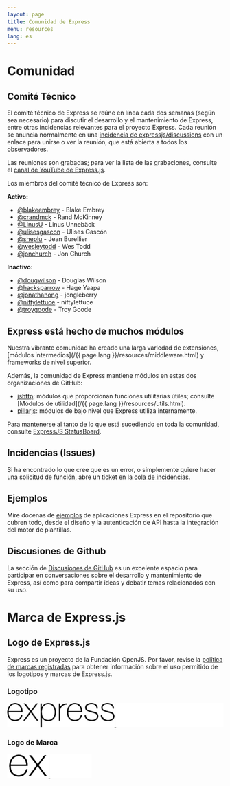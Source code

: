 ```yaml
---
layout: page
title: Comunidad de Express
menu: resources
lang: es
---
```


# Comunidad

## Comité Técnico

El comité técnico de Express se reúne en línea cada dos semanas (según sea necesario) para discutir el desarrollo y el mantenimiento de Express, entre otras incidencias relevantes para el proyecto Express. Cada reunión se anuncia normalmente en una [incidencia de expressjs/discussions](https://github.com/expressjs/discussions/issues) con un enlace para unirse o ver la reunión, que está abierta a todos los observadores.

Las reuniones son grabadas; para ver la lista de las grabaciones, consulte el [canal de YouTube de Express.js](https://www.youtube.com/channel/UCYjxjAeH6TRik9Iwy5nXw7g).

Los miembros del comité técnico de Express son:

**Activo:**

- [@blakeembrey](https://github.com/blakeembrey) - Blake Embrey
- [@crandmck](https://github.com/crandmck) - Rand McKinney
- [@LinusU](https://github.com/LinusU) - Linus Unnebäck
- [@ulisesgascon](https://github.com/ulisesGascon) - Ulises Gascón
- [@sheplu](https://github.com/sheplu) - Jean Burellier
- [@wesleytodd](https://github.com/wesleytodd) - Wes Todd
- [@jonchurch](https://github.com/jonchurch) - Jon Church

**Inactivo:**

- [@dougwilson](https://github.com/dougwilson) - Douglas Wilson
- [@hacksparrow](https://github.com/hacksparrow) - Hage Yaapa
- [@jonathanong](https://github.com/jonathanong) - jongleberry
- [@niftylettuce](https://github.com/niftylettuce) - niftylettuce
- [@troygoode](https://github.com/troygoode) - Troy Goode

## Express está hecho de muchos módulos

Nuestra vibrante comunidad ha creado una larga variedad de extensiones, [módulos intermedios](/{{ page.lang }}/resources/middleware.html) y frameworks de nivel superior.

Además, la comunidad de Express mantiene módulos en estas dos organizaciones de GitHub:

- [jshttp](https://jshttp.github.io/): módulos que proporcionan funciones utilitarias útiles; consulte [Módulos de utilidad](/{{ page.lang }}/resources/utils.html).
- [pillarjs](https://pillarjs.github.io/): módulos de bajo nivel que Express utiliza internamente.

Para mantenerse al tanto de lo que está sucediendo en toda la comunidad, consulte [ExpressJS StatusBoard](https://expressjs.github.io/statusboard/).

## Incidencias (Issues)

Si ha encontrado lo que cree que es un error, o simplemente quiere hacer una solicitud de función, abre un ticket en la [cola de incidencias](https://github.com/expressjs/express/issues).

## Ejemplos

Mire docenas de [ejemplos](https://github.com/expressjs/express/tree/master/examples) de aplicaciones Express en el repositorio que cubren todo, desde el diseño y la autenticación de API hasta la integración del motor de plantillas.

## Discusiones de Github

La sección de [Discusiones de GitHub](https://github.com/expressjs/discussions) es un excelente espacio para participar en conversaciones sobre el desarrollo y mantenimiento de Express, así como para compartir ideas y debatir temas relacionados con su uso.


# Marca de Express.js

## Logo de Express.js

Express es un proyecto de la Fundación OpenJS. Por favor, revise la [política de marcas registradas](https://trademark-policy.openjsf.org/) para obtener información sobre el uso permitido de los logotipos y marcas de Express.js.

<div class="logo-table">
    <div>
        <h3>Logotipo</h3>
        <a href="/images/brand/logotype-light.svg" class="hidden-dark">
            <img src="/images/brand/logotype-light.svg" width="250" height="56"/>
        </a>
        <a href="/images/brand/logotype-dark.svg" class="hidden-light">
            <img src="/images/brand/logotype-dark.svg" width="250" height="56"/>
        </a>
    </div>
    <div>
        <h3>Logo de Marca</h3>
        <a href="/images/brand/logo-light.svg" class="hidden-dark">
            <img src="/images/brand/logo-light.svg" width="96.5" height="56"/>
        </a>
        <a href="/images/brand/logo-dark.svg" class="hidden-light">
            <img src="/images/brand/logo-dark.svg" width="96.5" height="56"/>
        </a>
    </div>
<div>

